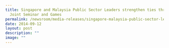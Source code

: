 ```yaml
---
title: Singapore and Malaysia Public Sector Leaders strengthen ties through
  Joint Seminar and Games
permalink: /newsroom/media-releases/singapore-malaysia-public-sector-leaders-joint-seminar-and-games-2014/
date: 2014-09-12
layout: post
description: ""
image: ""
---
```

